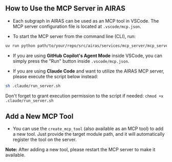 ## How to Use the MCP Server in AIRAS
- Each subgraph in AIRAS can be used as an MCP tool in VSCode.
The MCP server configuration file is located at `.vscode/mcp.json`.

- To start the MCP server from the command line (CLI), run:
```bash
uv run python path/to/your/repo/src/airas/services/mcp_server/mcp_server.py
```
- If you are using **GitHub Copilot's Agent Mode** inside VSCode, 
  you can simply press the "Run" button inside `.vscode/mcp.json`.

- If you are using **Claude Code** and want to utilize the AIRAS MCP server,
  please execute the script below instead:
```bash
sh .claude/run_server.sh
```
Don't forget to grant execution permission to the script if needed: `chmod +x .claude/run_server.sh`

## Add a New MCP Tool
- You can use the `create_mcp_tool` (also available as an MCP tool) to add a new tool.
Just provide the target module path, and it will automatically register the tool on the server.

**Note:** After adding a new tool, please restart the MCP server to make it available.